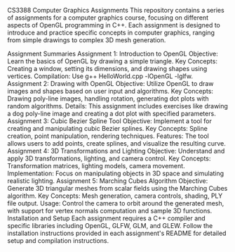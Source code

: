 CS3388 Computer Graphics Assignments
This repository contains a series of assignments for a computer graphics course, focusing on different aspects of OpenGL programming in C++. Each assignment is designed to introduce and practice specific concepts in computer graphics, ranging from simple drawings to complex 3D mesh generation.

Assignment Summaries
Assignment 1: Introduction to OpenGL
Objective: Learn the basics of OpenGL by drawing a simple triangle.
Key Concepts: Creating a window, setting its dimensions, and drawing shapes using vertices.
Compilation: Use g++ HelloWorld.cpp -lOpenGL -lglfw.
Assignment 2: Drawing with OpenGL
Objective: Utilize OpenGL to draw images and shapes based on user input and algorithms.
Key Concepts: Drawing poly-line images, handling rotation, generating dot plots with random algorithms.
Details: This assignment includes exercises like drawing a dog poly-line image and creating a dot plot with specified parameters.
Assignment 3: Cubic Bezier Spline Tool
Objective: Implement a tool for creating and manipulating cubic Bezier splines.
Key Concepts: Spline creation, point manipulation, rendering techniques.
Features: The tool allows users to add points, create splines, and visualize the resulting curve.
Assignment 4: 3D Transformations and Lighting
Objective: Understand and apply 3D transformations, lighting, and camera control.
Key Concepts: Transformation matrices, lighting models, camera movement.
Implementation: Focus on manipulating objects in 3D space and simulating realistic lighting.
Assignment 5: Marching Cubes Algorithm
Objective: Generate 3D triangular meshes from scalar fields using the Marching Cubes algorithm.
Key Concepts: Mesh generation, camera controls, shading, PLY file output.
Usage: Control the camera to orbit around the generated mesh, with support for vertex normals computation and sample 3D functions.
Installation and Setup
Each assignment requires a C++ compiler and specific libraries including OpenGL, GLFW, GLM, and GLEW. Follow the installation instructions provided in each assignment's README for detailed setup and compilation instructions.
